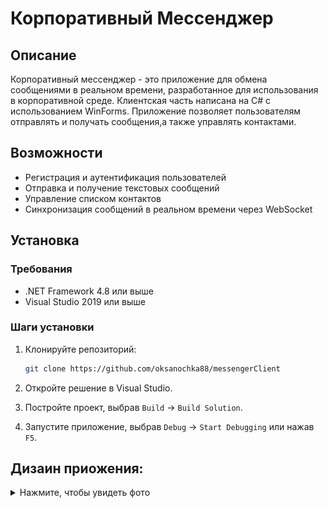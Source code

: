 # Корпоративный Мессенджер

## Описание

Корпоративный мессенджер - это приложение для обмена сообщениями в реальном времени, разработанное для использования в корпоративной среде. Клиентская часть написана на C# с использованием WinForms. Приложение позволяет пользователям отправлять и получать сообщения,а также управлять контактами.

## Возможности

- Регистрация и аутентификация пользователей
- Отправка и получение текстовых сообщений
- Управление списком контактов
- Синхронизация сообщений в реальном времени через WebSocket

## Установка

### Требования

- .NET Framework 4.8 или выше
- Visual Studio 2019 или выше

### Шаги установки

1. Клонируйте репозиторий:

    ```bash
    git clone https://github.com/oksanochka88/messengerClient
    ```

2. Откройте решение в Visual Studio.

3. Постройте проект, выбрав `Build` -> `Build Solution`.

4. Запустите приложение, выбрав `Debug` -> `Start Debugging` или нажав `F5`.

## Дизаин приожения:

<details>
  <summary>Нажмите, чтобы увидеть фото</summary>
  
  <img src="./media/Screenshot_1.png" alt="Screenshot 1">
  <img src="./media/Screenshot_2.png" alt="Screenshot 2">
  <img src="./media/Screenshot_3.png" alt="Screenshot 3">
  <img src="./media/Screenshot_4.png" alt="Screenshot 4">
  <img src="./media/Screenshot_5.png" alt="Screenshot 5">
  <img src="./media/Screenshot_6.png" alt="Screenshot 6">

</details>
